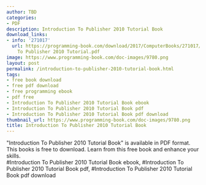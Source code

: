 ```yaml
---
author: TBD
categories:
- PDF
description: Introduction To Publisher 2010 Tutorial Book
download_links:
- info: '271017'
  url: https://programming-book.com/download/2017/ComputerBooks/271017/Introduction
    To Publisher 2010 Tutorial.pdf
image: https://www.programming-book.com/doc-images/9780.png
layout: post
permalink: /introduction-to-publisher-2010-tutorial-book.html
tags:
- free book download
- free pdf download
- free programming ebook
- pdf free
- Introduction To Publisher 2010 Tutorial Book ebook
- Introduction To Publisher 2010 Tutorial Book pdf
- Introduction To Publisher 2010 Tutorial Book pdf download
thumbnail_url: https://www.programming-book.com/doc-images/9780.png
title: Introduction To Publisher 2010 Tutorial Book
---
```


 
<div class="item-desc text-justify">
  "Introduction To Publisher 2010 Tutorial Book" is available in PDF format. This books is free to download. Learn from this free book and enhance your skills.
  <br>
  #Introduction To Publisher 2010 Tutorial Book ebook, #Introduction To Publisher 2010 Tutorial Book pdf, #Introduction To Publisher 2010 Tutorial Book pdf download
</div>